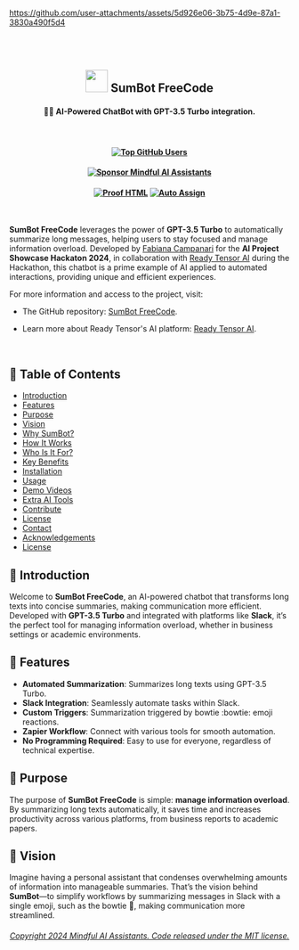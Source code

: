 <!-- Start Header -->


https://github.com/user-attachments/assets/5d926e06-3b75-4d9e-87a1-3830a490f5d4


<!-- :bowtie: <img src="https://github.githubassets.com/images/icons/emoji/bowtie.png" width="48"> -->

<!-- End Header -->

<br><br>
 
## <p align="center"> <img src="https://github.githubassets.com/images/icons/emoji/bowtie.png" width="40"> SumBot FreeCode
#### <p align="center"> 🤖🦾 **AI-Powered ChatBot with GPT-3.5 Turbo integration.**

<br>

<!-- Gb Badges -->
####  <p align="center"> [![Top GitHub Users](https://github.com/gayanvoice/top-github-users/actions/workflows/action.yml/badge.svg)](https://github.com/gayanvoice/top-github-users/blob/a21ad6fb4c8e302f4caebc5262554259e58aeceb/markdown/public_contributions/brazil.md)  

#### <p align="center"> [![Sponsor Mindful AI Assistants](https://img.shields.io/badge/Sponsor-Mindful%20AI%20%20Assistants-brightgreen?logo=GitHub)](https://github.com/sponsors/Mindful-AI-Assistants)

####  <p align="center"> [![Proof HTML](https://github.com/AI-Powered-Bots/demo-repository/actions/workflows/proof-html.yml/badge.svg)](https://github.com/AI-Powered-Bots/demo-repository/actions/workflows/proof-html.yml) [![Auto Assign](https://github.com/AI-Powered-Bots/demo-repository/actions/workflows/auto-assign.yml/badge.svg)](https://github.com/AI-Powered-Bots/demo-repository/actions/workflows/auto-assign.yml) 

<br>

**SumBot FreeCode** leverages the power of **GPT-3.5 Turbo** to automatically summarize long messages, helping users to stay focused and manage information overload. Developed by [Fabiana Campanari](https://github.com/FabianaCampanari)  for the **AI Project Showcase Hackaton 2024**, in collaboration with [Ready Tensor AI](https://app.readytensor.ai/) during the Hackathon, this chatbot is a prime example of AI applied to automated interactions, providing unique and efficient experiences.

For more information and access to the project, visit:

- The GitHub repository: [SumBot FreeCode](https://github.com/Mindful-AI-Assistants/SumBot-FreeCode).  

- Learn more about Ready Tensor's AI platform: [Ready Tensor AI](https://app.readytensor.ai/).

<br>

 ## 📑 Table of Contents

- [Introduction](#-introduction)
- [Features](#-features)
- [Purpose](#-purpose)
- [Vision](#-vision)
- [Why SumBot?](#-why-sumbot)
- [How It Works](#-how-it-works)
- [Who Is It For?](#-who-is-it-for)
- [Key Benefits](#-key-benefits)
- [Installation](#-installation)
- [Usage](#-usage)
- [Demo Videos](#-demo-videos)
- [Extra AI Tools](#-extra-ai-tools)
- [Contribute](#-contribute)
- [License](#-license)
- [Contact](#-contact)
- [Acknowledgements](#-acknowledgements)
- [License](#license)
 

## 📝 Introduction

Welcome to **SumBot FreeCode**, an AI-powered chatbot that transforms long texts into concise summaries, making communication more efficient. Developed with **GPT-3.5 Turbo** and integrated with platforms like **Slack**, it’s the perfect tool for managing information overload, whether in business settings or academic environments.


## 🌟 Features

- **Automated Summarization**: Summarizes long texts using GPT-3.5 Turbo.
- **Slack Integration**: Seamlessly automate tasks within Slack.
- **Custom Triggers**: Summarization triggered by bowtie :bowtie: emoji reactions.
- **Zapier Workflow**: Connect with various tools for smooth automation.
- **No Programming Required**: Easy to use for everyone, regardless of technical expertise.


## 🤔 Purpose

The purpose of **SumBot FreeCode** is simple: **manage information overload**. By summarizing long texts automatically, it saves time and increases productivity across various platforms, from business reports to academic papers.

## 💭 Vision

Imagine having a personal assistant that condenses overwhelming amounts of information into manageable summaries. That’s the vision behind **SumBot**—to simplify workflows by summarizing messages in Slack with a single emoji, such as the bowtie 🎀, making communication more streamlined.



 

















<!-- 
## 🎥 Demo Videos:

 <br> 

1. :clapper: **Demo 1:** Building Slack Integration on Zappier

https://github.com/MindfulAI-Copilots-Bots/SumBot-FreeCode/assets/113218619/a66c2666-d8d3-430e-a37b-4f8b97779800

 <br>

2. :clapper: **Demo 2:** Building the ChatGpT 3.5 Turbo Integration with Slack on Zapier

https://github.com/MindfulAI-Copilots-Bots/SumBot-FreeCode/assets/113218619/6b3eaf88-76be-4676-84f7-ffe73f97e4fb

 <br>

3. :clapper: **Demo 3:** Building the integration of Slack with ChatGpT-3.5 Turbo, Turbo, with the use of an API from OpenAI and return a summary response  in the Slack thread every time someone uses a reaction with the bowtie emoji, and utilizing the AI Monica virtual assistant to compose message

https://github.com/Mindful-AI-Assistants/SumBot-FreeCode/assets/113218619/d8fbcfa9-4976-439f-9c6d-d8da2c89c413

 <br>
   
4. :clapper: **Demo 4:** Testing the functionality of SumBot using the AI Monica virtual assistant to compose messages

https://github.com/Mindful-AI-Assistants/SumBot-FreeCode/assets/113218619/59ce8336-9913-4272-9b1d-d4c02e276c69

 <br>

## 🎥 Extra Demo Videos:

 <br>

5- :clapper: **Extra Demo 5:** Extra tools that can be integrated with OpenAI on Zapier

https://github.com/Mindful-AI-Assistants/SumBot-FreeCode/assets/113218619/e20d5547-7461-4901-9b40-bb0142fa2b39

 <br>

6- :clapper: **Extra Demo 6:** Building the integration of Slack with ChatGpT and return a summary response in the Slack thread every time someone uses a reaction with the bowtie emoji

https://github.com/Mindful-AI-Assistants/SumBot-FreeCode/assets/113218619/cadd1871-8933-4bd5-8768-988827fb01dc 

 <br>
   
-->















###### <p align="center">[Copyright 2024 Mindful AI Assistants. Code released under the  MIT license.](https://github.com/Mindful-AI-Assistants/SumBot-FreeCode/blob/ed50e73edbc89242bfb21dbf16aef236e1ec9d1f/LICENSE)
